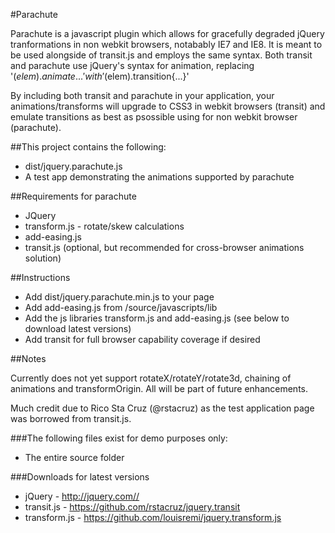 #Parachute

Parachute is a javascript plugin which allows for gracefully degraded jQuery tranformations in non webkit browsers, notabably IE7 and IE8.  It is meant to be used alongside of transit.js and employs the same syntax.  Both transit and parachute use jQuery's syntax for animation, replacing '$(elem).animate{...}' with '$(elem).transition{...}'

By including both transit and parachute in your application, your animations/transforms will upgrade to CSS3 in webkit browsers (transit) and emulate transitions as best as psossible using for non webkit browser (parachute).

##This project contains the following:

- dist/jquery.parachute.js
- A test app demonstrating the animations supported by parachute

##Requirements for parachute

- JQuery
- transform.js - rotate/skew calculations
- add-easing.js
- transit.js (optional, but recommended for cross-browser animations solution)

##Instructions

- Add dist/jquery.parachute.min.js to your page
- Add add-easing.js from /source/javascripts/lib
- Add the js libraries transform.js and add-easing.js (see below to download latest versions)
- Add transit for full browser capability coverage if desired

##Notes

Currently does not yet support rotateX/rotateY/rotate3d, chaining of animations and transformOrigin.  All will be part of future enhancements.

Much credit due to Rico Sta Cruz (@rstacruz) as the test application page was borrowed from transit.js.

###The following files exist for demo purposes only:

- The entire source folder

###Downloads for latest versions

- jQuery - http://jquery.com//
- transit.js -  https://github.com/rstacruz/jquery.transit
- transform.js - https://github.com/louisremi/jquery.transform.js

